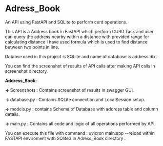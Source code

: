 # Adress_Book
An API using FastAPI and SQLite to perform curd operations.

This API is a Address book in FastAPI which perform CURD Task and user can query the address nearby within a distance with provided range
for calculating distance I have used formula which is used to find distance between two points in line.

Databse used in this project is SQLite and name of database is address.db .

You can find the screenshot of results of API calls after making API calls in screenshot directory.

<b>Address_Book:</b>
  
  <b> &#8594; </b> Screenshots : Contains screenshot of results in swagger GUI.
  
  <b> &#8594; </b>database.py : Contains SQLite connection and LocalSession setup.
  
  <b> &#8594; </b>models.py : contains Schema of Database with address table and column details.
  
  <b> &#8594; </b>main.py : Contains all code and logic of all operations performed by API.

You can execute this file with command : uvicron main:app --reload within FASTAPI enviroment with SQlite3 in Adress_Book directory .
